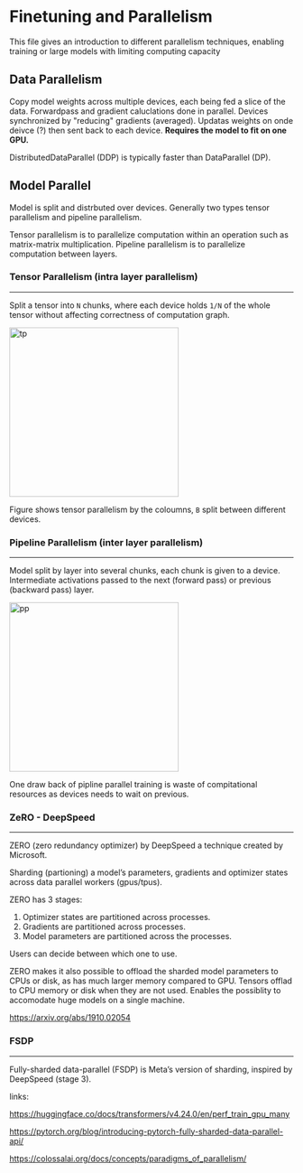 # Finetuning and Parallelism 

This file gives an introduction to different parallelism techniques, enabling training or large models with limiting computing capacity

## Data Parallelism

Copy model weights across multiple devices, each being fed a slice of the data. Forwardpass and gradient caluclations done in parallel. Devices synchronized by "reducing" gradients (averaged). Updatas weights on onde deivce (?) then sent back to each device. **Requires the model to fit on one GPU.** 

DistributedDataParallel (DDP) is typically faster than DataParallel (DP).


## Model Parallel

Model is split and distrbuted over devices. Generally two types tensor parallelism and pipeline parallelism. 

Tensor parallelism is to parallelize computation within an operation such as matrix-matrix multiplication. Pipeline parallelism is to parallelize computation between layers.



### Tensor Parallelism (intra layer parallelism)
---

Split a tensor into ```N``` chunks, where each device holds ```1/N``` of the whole tensor without affecting correctness of computation graph. 

<img src="https://s2.loli.net/2022/01/28/2ZwyPDvXANW4tMG.png" alt="tp" width="300"/>

Figure shows tensor parallelism by the coloumns, ```B``` split between different devices. 

### Pipeline Parallelism (inter layer parallelism)
---

Model split by layer into several chunks, each chunk is given to a device. Intermediate activations passed to the next (forward pass) or previous (backward pass) layer. 

<img src="https://s2.loli.net/2022/01/28/at3eDv7kKBusxbd.png" alt="pp" width="300"/>

One draw back of pipline parallel training is waste of compitational resources as devices needs to wait on previous. 

### ZeRO - DeepSpeed 
---
ZERO (zero redundancy optimizer) by DeepSpeed a technique created by Microsoft. 

Sharding (partioning) a model’s parameters, gradients and optimizer states across data parallel workers (gpus/tpus). 

ZERO has 3 stages:

1. Optimizer states are partitioned across processes.
2. Gradients are partitioned across processes.
3. Model parameters are partitioned across the processes.

Users can decide between which one to use. 

ZERO makes it also possible to offload the sharded model parameters to CPUs or disk, as has much larger memory compared to GPU. Tensors offlad to CPU memory or disk when they are not used. Enables the possiblity to accomodate huge models on a single machine. 

https://arxiv.org/abs/1910.02054

### FSDP 
---

Fully-sharded data-parallel (FSDP) is Meta’s version of sharding, inspired by DeepSpeed (stage 3).


links:

https://huggingface.co/docs/transformers/v4.24.0/en/perf_train_gpu_many

https://pytorch.org/blog/introducing-pytorch-fully-sharded-data-parallel-api/

https://colossalai.org/docs/concepts/paradigms_of_parallelism/


